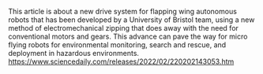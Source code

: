 This article is about a new drive system for flapping wing autonomous robots that has been developed by a University of Bristol team, using a new method of electromechanical zipping that does away with the need for conventional motors and gears. This advance can pave the way for micro flying robots for environmental monitoring, search and rescue, and deployment in hazardous environments. https://www.sciencedaily.com/releases/2022/02/220202143053.htm 
